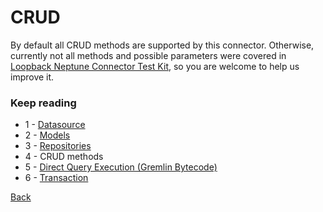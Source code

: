 # CRUD
By default all CRUD methods are supported by this connector. Otherwise, currently not all methods and possible
parameters were covered in [Loopback Neptune Connector Test Kit](), so you are welcome to help us improve it.

### Keep reading
- 1 - [Datasource](docs/datasource.md)
- 2 - [Models](docs/models.md)
- 3 - [Repositories](docs/repositories.md)
- 4 - CRUD methods
- 5 - [Direct Query Execution (Gremlin Bytecode)](docs/bytecode.md)
- 6 - [Transaction](docs/transaction.md)

[Back](/)
